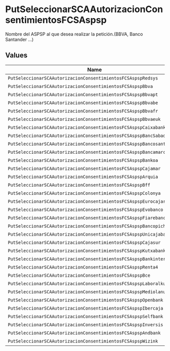 # PutSeleccionarSCAAutorizacionConsentimientosFCSAspsp

Nombre del ASPSP al que desea realizar la petición.(BBVA, Banco Santander ...)


## Values

| Name                                                                  | Value                                                                 |
| --------------------------------------------------------------------- | --------------------------------------------------------------------- |
| `PutSeleccionarSCAAutorizacionConsentimientosFCSAspspRedsys`          | redsys                                                                |
| `PutSeleccionarSCAAutorizacionConsentimientosFCSAspspBbva`            | BBVA                                                                  |
| `PutSeleccionarSCAAutorizacionConsentimientosFCSAspspBbvapt`          | BBVAPT                                                                |
| `PutSeleccionarSCAAutorizacionConsentimientosFCSAspspBbvabe`          | BBVABE                                                                |
| `PutSeleccionarSCAAutorizacionConsentimientosFCSAspspBbvafr`          | BBVAFR                                                                |
| `PutSeleccionarSCAAutorizacionConsentimientosFCSAspspBbvaeuk`         | BBVAEUK                                                               |
| `PutSeleccionarSCAAutorizacionConsentimientosFCSAspspCaixabank`       | caixabank                                                             |
| `PutSeleccionarSCAAutorizacionConsentimientosFCSAspspBancSabadell`    | BancSabadell                                                          |
| `PutSeleccionarSCAAutorizacionConsentimientosFCSAspspBancosantander`  | bancosantander                                                        |
| `PutSeleccionarSCAAutorizacionConsentimientosFCSAspspBancamarch`      | bancamarch                                                            |
| `PutSeleccionarSCAAutorizacionConsentimientosFCSAspspBankoa`          | bankoa                                                                |
| `PutSeleccionarSCAAutorizacionConsentimientosFCSAspspCajamar`         | cajamar                                                               |
| `PutSeleccionarSCAAutorizacionConsentimientosFCSAspspArquia`          | arquia                                                                |
| `PutSeleccionarSCAAutorizacionConsentimientosFCSAspspBff`             | BFF                                                                   |
| `PutSeleccionarSCAAutorizacionConsentimientosFCSAspspColonya`         | colonya                                                               |
| `PutSeleccionarSCAAutorizacionConsentimientosFCSAspspEurocajarural`   | eurocajarural                                                         |
| `PutSeleccionarSCAAutorizacionConsentimientosFCSAspspEvobanco`        | evobanco                                                              |
| `PutSeleccionarSCAAutorizacionConsentimientosFCSAspspFiarebancaetica` | fiarebancaetica                                                       |
| `PutSeleccionarSCAAutorizacionConsentimientosFCSAspspBancopichincha`  | bancopichincha                                                        |
| `PutSeleccionarSCAAutorizacionConsentimientosFCSAspspUnicajabanco`    | unicajabanco                                                          |
| `PutSeleccionarSCAAutorizacionConsentimientosFCSAspspCajasur`         | cajasur                                                               |
| `PutSeleccionarSCAAutorizacionConsentimientosFCSAspspKutxabank`       | kutxabank                                                             |
| `PutSeleccionarSCAAutorizacionConsentimientosFCSAspspBankinter`       | bankinter                                                             |
| `PutSeleccionarSCAAutorizacionConsentimientosFCSAspspRenta4`          | renta4                                                                |
| `PutSeleccionarSCAAutorizacionConsentimientosFCSAspspBce`             | BCE                                                                   |
| `PutSeleccionarSCAAutorizacionConsentimientosFCSAspspLaboralkutxa`    | laboralkutxa                                                          |
| `PutSeleccionarSCAAutorizacionConsentimientosFCSAspspMediolanum`      | mediolanum                                                            |
| `PutSeleccionarSCAAutorizacionConsentimientosFCSAspspOpenbank`        | openbank                                                              |
| `PutSeleccionarSCAAutorizacionConsentimientosFCSAspspIbercaja`        | ibercaja                                                              |
| `PutSeleccionarSCAAutorizacionConsentimientosFCSAspspSelfbank`        | selfbank                                                              |
| `PutSeleccionarSCAAutorizacionConsentimientosFCSAspspInversis`        | inversis                                                              |
| `PutSeleccionarSCAAutorizacionConsentimientosFCSAspspAndbank`         | andbank                                                               |
| `PutSeleccionarSCAAutorizacionConsentimientosFCSAspspWizink`          | wizink                                                                |